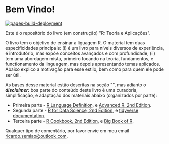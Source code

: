 # Bem Vindo!

[![pages-build-deployment](https://github.com/ricardo-semiao/R-course/actions/workflows/pages/pages-build-deployment/badge.svg)](https://github.com/ricardo-semiao/R-course/actions/workflows/pages/pages-build-deployment)

Este é o repositório do livro (em construção) "R: Teoria e Aplicações".

O livro tem o objetivo de ensinar a liguagem R. O material tem duas especificidades principais: (i) é um livro para níveis diversos de experiência, é introdutório, mas expõe conceitos avançados e com profundidade; (ii) tem uma abordagem mista, primeiro focando na teoria, fundamentos, e functionamento da linguagem, mas depois apresentando temas aplicados. Abaixo explico a motivação para esse estilo, bem como para quem ele pode ser útil.

As bases desse material estão descritas na seção "", mas adianto o **_disclaimer_:** boa parte do conteúdo deste livro é uma curadoria, simplificação, e adaptação dos materiais abaixo (organizados por parte):

- Primeira parte - [R Language Definition](https://cran.r-project.org/doc/manuals/r-release/R-lang.pdf), e [Advanced R, 2nd Edition](https://adv-r.hadley.nz/).
- Segunda parte - [R for Data Science, 2nd Edition](https://r4ds.hadley.nz/), e [tidyverse documentation](https://www.tidyverse.org/).
- Terceira parte - [R Cookbook, 2nd Edition](https://rc2e.com/), e [Big Book of R](https://www.bigbookofr.com/).

Qualquer tipo de comentário, por favor envie em meu email ricardo.semiao@outlook.com.
